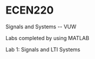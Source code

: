 # ECEN220
Signals and Systems -- VUW

Labs completed by using MATLAB

Lab 1: Signals and LTI Systems


